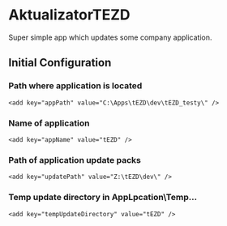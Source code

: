 # AktualizatorTEZD
Super simple app which updates some company application.

## Initial Configuration
### Path where application is located
    <add key="appPath" value="C:\Apps\tEZD\dev\tEZD_testy\" />
### Name of application
    <add key="appName" value="tEZD" />
### Path of application update packs
    <add key="updatePath" value="Z:\tEZD\dev\" />
### Temp update directory in AppLpcation\Temp\...
    <add key="tempUpdateDirectory" value="tEZD" />
